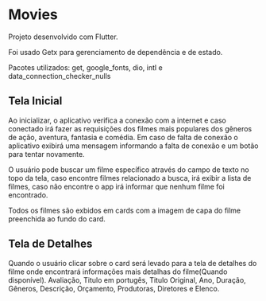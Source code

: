 # Movies

Projeto desenvolvido com Flutter.

Foi usado Getx para gerenciamento de dependência e de estado.

Pacotes utilizados: get, google_fonts, dio, intl e data_connection_checker_nulls


## Tela Inicial

Ao inicializar, o aplicativo verifica a conexão com a internet e caso conectado irá fazer as requisições dos filmes mais populares dos gêneros de ação, aventura, fantasia e comédia. Em caso de falta de conexão o aplicativo exibirá uma mensagem informando a falta de conexão e um botão para tentar novamente.

O usuário pode buscar um filme específico através do campo de texto no topo da tela, caso encontre filmes relacionado a busca, irá exibir a lista de filmes, caso não encontre o app irá informar que nenhum filme foi encontrado.

Todos os filmes são exbidos em cards com a imagem de capa do filme preenchida ao fundo do card. 

## Tela de Detalhes
Quando o usuário clicar sobre o card será levado para a tela de detalhes do filme onde encontrará informações mais detalhas do filme(Quando disponível). 
Avaliação, Titulo em portugês, Titulo Original, Ano, Duração, Gêneros, Descrição, Orçamento, Produtoras, Diretores e Elenco.



